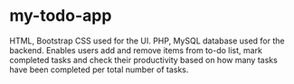 # my-todo-app
HTML, Bootstrap CSS used for the UI.
PHP, MySQL database used for the backend.
Enables users add and remove items from to-do list, mark completed tasks and check their productivity based on how many tasks have been completed per total number of tasks.
